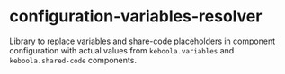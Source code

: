 # configuration-variables-resolver
Library to replace variables and share-code placeholders in component configuration with actual 
values from `keboola.variables` and `keboola.shared-code` components.
